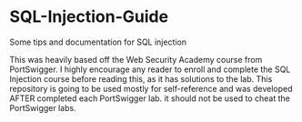 # SQL-Injection-Guide
Some tips and documentation for SQL injection

This was heavily based off the Web Security Academy course from PortSwigger.  I highly encourage any reader to enroll and complete the SQL Injection course before reading this, as it has solutions to the lab. This repository is going to be used mostly for self-reference and was developed AFTER completed each PortSwigger lab. it should not be used to cheat the PortSwigger labs.
